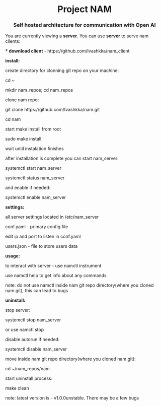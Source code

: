 <h1 align="center">Project NAM
<h3 align="center">Self hosted architecture for communication with Open AI</h3>
<p>You are currently viewing a <b>server</b>. You can use <b>server</b> to serve nam clients:
<p><b>* download client</b>  -  https://github.com/Ivashkka/nam_client
<p>
<p><b>install:</b>
<p>create directory for clonning git repo on your machine:
<p>cd ~
<p>mkdir nam_repos; cd nam_repos
<p>clone nam repo:
<p>git clone https://github.com/Ivashkka/nam.git
<p>cd nam
<p>start make install from root
<p>sudo make install
<p>wait until instalation finishes
<p>after installation is complete you can start nam_server:
<p>systemctl start nam_server
<p>systemctl status nam_server
<p>and enable if needed:
<p>systemctl enable nam_server
<p>
<p><b>settings:</b>
<p>all server settings located in /etc/nam_server
<p>conf.yaml - primary config file
<p>edit ip and port to listen in conf.yaml
<p>users.json - file to store users data
<p>
<p><b>usage:</b>
<p>to interact with server - use namctl instrument
<p>use namctl help to get info about any commands
<p>note: do not use namctl inside nam git repo directory(where you cloned nam.git), this can lead to bugs
<p>
<p><b>uninstall:</b>
<p>stop server:
<p>systemctl stop nam_server
<p>or use namctl stop
<p>disable autorun if needed:
<p>systemctl disable nam_server
<p>move inside nam git repo directory(where you cloned nam.git):
<p>cd ~/nam_repos/nam
<p>start uninstall process:
<p>make clean
<p>
<p>note: latest version is - v1.0.0unstable. There may be a few bugs
